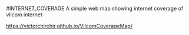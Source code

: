 #INTERNET_COVERAGE
A simple web map showing internet coverage of vilcom internet

https://victorchirchir.github.io/VilcomCoverageMap/
